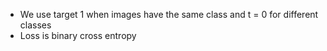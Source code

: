 - We use target 1 when images have the same class and t = 0 for different classes
- Loss is binary cross entropy